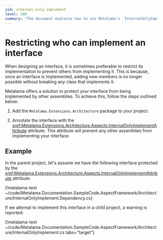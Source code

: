 ```yaml
---
uid: internal-only-implement
level: 200
summary: "The document explains how to use Metalama's `InternalOnlyImplementAttribute` to restrict the implementation of an interface to prevent others from implementing it."
---
```


# Restricting who can implement an interface

When designing an interface, it is sometimes preferable to restrict its implementation to prevent others from implementing it. This is because, once an interface is implemented, adding new members is no longer possible without breaking any class that implements it.

Metalama offers a solution to protect your interface from being implemented by other assemblies. To achieve this, follow the steps outlined below:

1. Add the `Metalama.Extensions.Architecture` package to your project.

2. Annotate the interface with the <xref:Metalama.Extensions.Architecture.Aspects.InternalOnlyImplementAttribute> attribute. This attribute will prevent any other assemblies from implementing your interface.

## Example

In the parent project, let's assume we have the following interface protected by the <xref:Metalama.Extensions.Architecture.Aspects.InternalOnlyImplementAttribute> attribute:

[!metalama-test ~/code/Metalama.Documentation.SampleCode.AspectFramework/Architecture/InternalOnlyImplement.Dependency.cs]

If we attempt to implement this interface in a child project, a warning is reported:

[!metalama-test ~/code/Metalama.Documentation.SampleCode.AspectFramework/Architecture/InternalOnlyImplement.cs tabs="target"]




